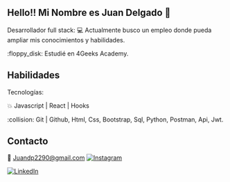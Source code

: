## Hello!! Mi Nombre es Juan Delgado :wave:

Desarrollador full stack:
:computer: Actualmente busco un empleo donde pueda ampliar mis conocimientos y habilidades.
<tr>
:floppy_disk: Estudié en 4Geeks Academy.

## Habilidades

Tecnologías:

:collision: Javascript | React | Hooks 
<tr>
:collision: Git | Github,
<tr>
Html,
<tr>
Css,
<tr>
Bootstrap,
<tr>
Sql,
<tr>
Python,
<tr>
Postman,
<tr>
Api,
<tr>
Jwt.

## Contacto
  
:email: Juandp2290@gmail.com
[![Instagram](icons/instagram.png)](https://www.instagram.com/juan20d/)
  
[![LinkedIn](icons/linkedin.png)](https://www.linkedin.com/in/hussainweb/)

  
